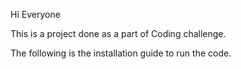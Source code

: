 Hi Everyone

This is a project done as a part of Coding challenge.

The following is the installation guide to run the code.
